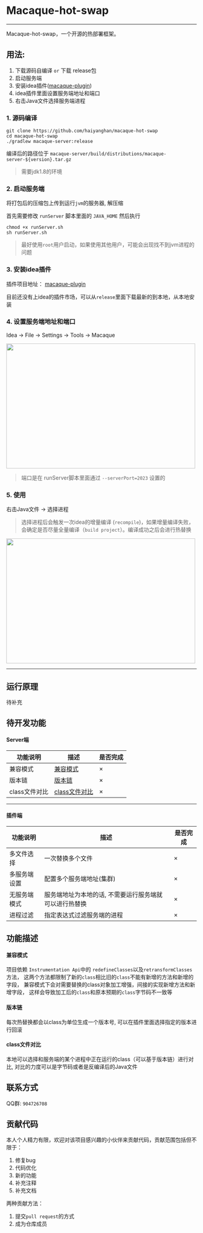 # Macaque-hot-swap

--- 

Macaque-hot-swap，一个开源的热部署框架。

## 用法:

1. 下载源码自编译 `or` 下载 release包
2. 启动服务端
3. 安装idea插件([macaque-plugin](https://github.com/haiyanghan/macaque-plugin))
4. idea插件里面设置服务端地址和端口
5. 右击Java文件选择服务端进程

### 1. 源码编译

```shell
git clone https://github.com/haiyanghan/macaque-hot-swap
cd macaque-hot-swap
./gradlew macaque-server:release
```

编译后的路径位于 `macaque-server/build/distributions/macaque-server-${version}.tar.gz`
> 需要jdk1.8的环境

### 2. 启动服务端

将打包后的压缩包上传到运行`jvm`的服务器, 解压缩

首先需要修改 `runServer` 脚本里面的 `JAVA_HOME`
然后执行

```shell
chmod +x runServer.sh
sh runServer.sh
```

> 最好使用`root`用户启动，如果使用其他用户，可能会出现找不到jvm进程的问题

### 3. 安装idea插件

插件项目地址： [macaque-plugin](https://github.com/haiyanghan/macaque-plugin)

目前还没有上idea的插件市场，可以从`release`里面下载最新的到本地，从本地安装

### 4. 设置服务端地址和端口

Idea -> File -> Settings -> Tools -> Macaque

<image src="doc/images/settings.png" style="width: 500px;height: 330px"></image>

> 端口是在 runServer脚本里面通过 `--serverPort=2023` 设置的

### 5. 使用

右击Java文件 -> 选择进程

> 选择进程后会触发一次idea的增量编译 (`recompile`)，如果增量编译失败，会确定是否尽量全量编译（`build project`）。编译成功之后会进行热替换

<image src="doc/images/useage.png" style="width: 500px;height: 330px"></image>

---

## 运行原理

待补充

## 待开发功能

#### Server端

| 功能说明      | 描述                      | 是否完成 |
|-----------|-------------------------|------|
| 兼容模式      | [兼容模式](#兼容模式)           | ×    |
| 版本链       | [版本链](#版本链)             | ×    |
| class文件对比 | [class文件对比](#class文件对比) | ×    |

---

#### 插件端

| 功能说明   | 描述                           | 是否完成 |
|--------|------------------------------|------|
| 多文件选择  | 一次替换多个文件                     | ×    |
| 多服务端设置 | 配置多个服务端地址(集群)                | ×    |
| 无服务端模式 | 服务端地址为本地的话, 不需要运行服务端就可以进行热替换 | ×    |
| 进程过滤   | 指定表达式过滤服务端的进程                | ×    |

## 功能描述

#### 兼容模式

项目依赖 `Instrumentation Api`中的 `redefineClasses`以及`retransformClasses`方法，
这两个方法都限制了新的`class`相比旧的`class`不能有新增的方法和新增的字段，
兼容模式下会对需要替换的class对象加工增强，间接的实现新增方法和新增字段，
这样会导致加工后的`class`和原本预期的`class`字节码不一致等

#### 版本链

每次热替换都会以class为单位生成一个版本号, 可以在插件里面选择指定的版本进行回滚

#### class文件对比

本地可以选择和服务端的某个进程中正在运行的class（可以基于版本链）进行对比, 对比的力度可以是字节码或者是反编译后的Java文件

## 联系方式

QQ群: `904726708 `

## 贡献代码

本人个人精力有限，欢迎对该项目感兴趣的小伙伴来贡献代码，贡献范围包括但不限于：

1. 修复bug
2. 代码优化
3. 新的功能
4. 补充注释
5. 补充文档

两种贡献方法：
1. 提交`pull request`的方式
2. 成为仓库成员